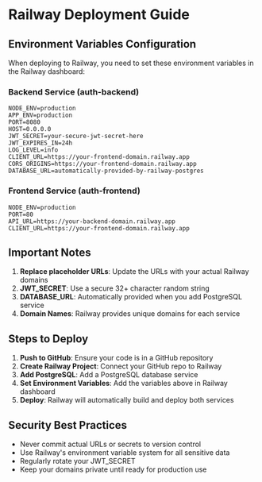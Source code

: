 # Railway Deployment Guide

## Environment Variables Configuration

When deploying to Railway, you need to set these environment variables in the Railway dashboard:

### Backend Service (auth-backend)
```
NODE_ENV=production
APP_ENV=production
PORT=8080
HOST=0.0.0.0
JWT_SECRET=your-secure-jwt-secret-here
JWT_EXPIRES_IN=24h
LOG_LEVEL=info
CLIENT_URL=https://your-frontend-domain.railway.app
CORS_ORIGINS=https://your-frontend-domain.railway.app
DATABASE_URL=automatically-provided-by-railway-postgres
```

### Frontend Service (auth-frontend)
```
NODE_ENV=production
PORT=80
API_URL=https://your-backend-domain.railway.app
CLIENT_URL=https://your-frontend-domain.railway.app
```

## Important Notes

1. **Replace placeholder URLs**: Update the URLs with your actual Railway domains
2. **JWT_SECRET**: Use a secure 32+ character random string
3. **DATABASE_URL**: Automatically provided when you add PostgreSQL service
4. **Domain Names**: Railway provides unique domains for each service

## Steps to Deploy

1. **Push to GitHub**: Ensure your code is in a GitHub repository
2. **Create Railway Project**: Connect your GitHub repo to Railway
3. **Add PostgreSQL**: Add a PostgreSQL database service
4. **Set Environment Variables**: Add the variables above in Railway dashboard
5. **Deploy**: Railway will automatically build and deploy both services

## Security Best Practices

- Never commit actual URLs or secrets to version control
- Use Railway's environment variable system for all sensitive data
- Regularly rotate your JWT_SECRET
- Keep your domains private until ready for production use
